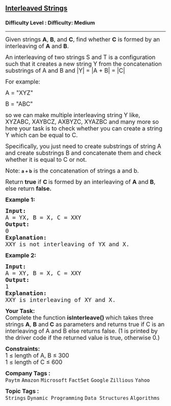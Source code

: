 <h2><a href="https://www.geeksforgeeks.org/problems/interleaved-strings/1">Interleaved Strings</a></h2><h3>Difficulty Level : Difficulty: Medium</h3><hr><div class="problems_problem_content__Xm_eO"><p><span style="font-size: 18px;">Given strings <strong>A</strong>, <strong>B</strong>, and <strong>C</strong>, find whether <strong>C</strong> is formed by an interleaving of <strong>A</strong>&nbsp;and <strong>B</strong>.</span></p>
<p><span style="font-size: 18px;">An interleaving of two strings S&nbsp;and T&nbsp;is a configuration such&nbsp;that it creates a new string Y from the concatenation substrings of A and B and |Y| = |A + B| = |C|</span></p>
<p><span style="font-size: 18px;">For example:</span></p>
<p><span style="font-size: 18px;">A = "XYZ"</span></p>
<p><span style="font-size: 18px;">B = "ABC"</span></p>
<p><span style="font-size: 18px;">so we can make multiple interleaving string Y like, XYZABC, XAYBCZ, AXBYZC, XYAZBC and many more so here your task is to check whether you can create a string Y which can be equal to C.</span></p>
<p><span style="font-size: 18px;">Specifically, you just need to create substrings of string A and create substrings&nbsp;B and concatenate&nbsp;them and check whether it is equal to C or not.</span></p>
<p><span style="font-size: 18px;">Note: </span><strong>a + b</strong><span style="font-size: 18px;"> is the concatenation of strings a and b.</span></p>
<p><span style="font-size: 18px;">Return <strong>true</strong>&nbsp;if <strong>C</strong></span>&nbsp;<span style="font-size: 18px;">is formed by an interleaving of <strong>A</strong>&nbsp;and <strong>B</strong>, else return <strong>false.</strong></span></p>
<p><span style="font-size: 18px;"><strong>Example 1:</strong></span></p>
<pre><span style="font-size: 18px;"><strong>Input:
</strong>A = YX, B = X, C =&nbsp;XXY
<strong>Output: <br></strong>0<strong>
Explanation: <br></strong>XXY is not interleaving of YX and X.
</span></pre>
<p><span style="font-size: 18px;"><strong>Example 2:</strong></span></p>
<pre><span style="font-size: 18px;"><strong>Input:
</strong>A = XY, B = X, C = XXY
<strong>Output: <br></strong>1<strong>
Explanation: <br></strong>XXY is interleaving of XY and X.</span>
</pre>
<p><span style="font-size: 18px;"><strong>Your Task:</strong><br>Complete the function <strong>isInterleave() </strong>which takes three strings <strong>A</strong>, <strong>B</strong> and<strong> C</strong> as parameters and returns true if C is an interleaving of A and B else returns false. (1 is printed by the driver code if the returned value is true, otherwise 0.)</span></p>
<p><span style="font-size: 18px;"><strong>Constraints:</strong><br>1 ≤ length of A, B ≤ 300<br>1 ≤ length of C ≤ 600</span></p></div><p><span style=font-size:18px><strong>Company Tags : </strong><br><code>Paytm</code>&nbsp;<code>Amazon</code>&nbsp;<code>Microsoft</code>&nbsp;<code>FactSet</code>&nbsp;<code>Google</code>&nbsp;<code>Zillious</code>&nbsp;<code>Yahoo</code>&nbsp;<br><p><span style=font-size:18px><strong>Topic Tags : </strong><br><code>Strings</code>&nbsp;<code>Dynamic Programming</code>&nbsp;<code>Data Structures</code>&nbsp;<code>Algorithms</code>&nbsp;